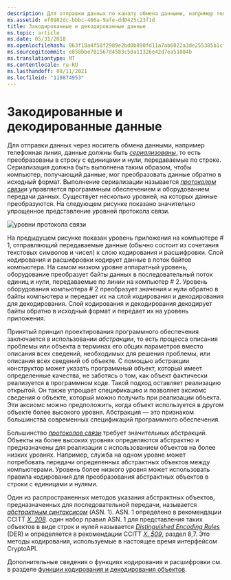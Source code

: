 ```yaml
---
description: Для отправки данных по каналу обмена данными, например телефонной линии, данные должны быть сериализованы&\# 8212; т. е. преобразованы в строку с единицами и нули, передаваемые по линии.
ms.assetid: ef8982dc-bbbc-466a-9afe-dd0425c23f1d
title: Закодированные и декодированные данные
ms.topic: article
ms.date: 05/31/2018
ms.openlocfilehash: 063f18a4f58f2989e2bd0b890fd11a7ab6022a3de255385b1cf529afb5493485
ms.sourcegitcommit: e858bbe701567d4583c50a11326e42d7ea51804b
ms.translationtype: MT
ms.contentlocale: ru-RU
ms.lasthandoff: 08/11/2021
ms.locfileid: "119874953"
---
```

# <a name="encoded-and-decoded-data"></a>Закодированные и декодированные данные

Для отправки данных через носитель обмена данными, например телефонная линия, данные должны быть [*сериализованы*](../secgloss/s-gly.md), то есть преобразованы в строку с единицами и нули, передаваемые по строке. Сериализация должна быть выполнена таким образом, чтобы компьютер, получающий данные, мог преобразовать данные обратно в исходный формат. Выполнение сериализации называется [*протоколом связи*](../secgloss/c-gly.md)и управляется программным обеспечением и оборудованием передачи данных. Существует несколько уровней, на которых данные преобразуются. На следующем рисунке показано значительно упрощенное представление уровней протокола связи.

![уровни протокола связи](images/layer.png)

На предыдущем рисунке показан уровень приложения на компьютере \# 1, отправляющий передаваемые данные (обычно состоит из сочетания текстовых символов и чисел) к слою кодирования и расшифровки. Слой кодирования и расшифровки кодирует данные в поток байтов компьютера. На самом низком уровне аппаратный уровень, оборудование преобразует байты данных в последовательный поток единиц и нули, передаваемые по линии на компьютер \# 2. Уровень оборудования компьютера \# 2 преобразует значения и нули обратно в байты компьютера и передает их на слой кодирования и декодирования для декодирования. Слой кодирования и декодирования декодирует байты обратно в исходный формат и передает их на уровень приложения.

Принятый принцип проектирования программного обеспечения заключается в использовании *абстракции*, то есть процесса описания проблемы или объекта в терминах его общих параметров вместо описания всех сведений, необходимых для решения проблемы, или описания всех сведений об объекте. С помощью абстракции конструктор может указать программный объект, который имеет определенные качества, не заботясь о том, как объект фактически реализуется в программном коде. Такой подход оставляет реализацию открытой. Он также упрощает спецификацию и позволяет аксиомс сведения о объекте, который можно получить при реализации объекта. Эти аксиомс можно предположить, когда объект используется в другом объекте более высокого уровня. Абстракция — это признаком большинства современных спецификаций программного обеспечения.

Большинство [*протоколов связи*](../secgloss/c-gly.md) требует значительных абстракций. Объекты на более высоких уровнях определяются абстрактно и предназначены для реализации с использованием объектов на более низких уровнях. Например, служба на одном уровне может потребовать передачи определенных абстрактных объектов между компьютерами. Уровень более низкого уровня может использовать правила кодирования для преобразования абстрактных объектов в строки с единицами и нулями.

Один из распространенных методов указания абстрактных объектов, предназначенных для последовательной передачи, называется [*абстрактным синтаксисом*](../secgloss/a-gly.md) (ASN. 1). ASN. 1 определено в рекомендации CCITT [*X. 208*](../secgloss/x-gly.md). один набор правил ASN. 1 для представления таких объектов в виде строк и нулей называется [*Distinguished Encoding Rules*](../secgloss/d-gly.md) (DER) и определяется в рекомендации CCITT [*X. 509*](../secgloss/x-gly.md), раздел 8,7. Это методы кодирования, используемые в настоящее время интерфейсом CryptoAPI.

Дополнительные сведения о функциях кодирования и расшифровки см. в разделе [функции кодирования и декодирования объектов](cryptography-functions.md).

 

 
